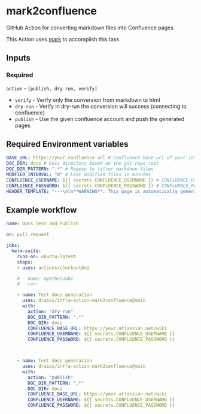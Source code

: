 # mark2confluence

GitHub Action for converting markdown files into Confluence pages

This Action uses [mark](https://github.com/kovetskiy/mark) to accomplish this task

## Inputs

### Required

`action` - `[publish, dry-run, verify]`

- `verify`  - Verify only the conversion from markdown to html
- `dry-run` - Verify in dry-run the conversion will success (connecting to confluence)
- `publish` - Use the given confluence account and push the generated pages

## Required Environment variables

```yaml
BASE_URL: https://your.confluence.url # Confluence base url of your instance
DOC_DIR: docs # Docs directory based on the git repo root
DOC_DIR_PATTERN: ".*" # Regexp to filter markdown files
MODFIED_INTERVAL: "0" # Last modified files in minutes
CONFLUENCE_USERNAME: ${{ secrets.CONFLUENCE_USERNAME }} # CONFLUENCE_USERNAME (Confluence username) must be set in GitHub Repo secrets
CONFLUENCE_PASSWORD: ${{ secrets.CONFLUENCE_PASSWORD }} # CONFLUENCE_PASSWORD (Confluence api key) must be set in GitHub Repo secrets
HEADER_TEMPLATE: "---\n\n**WARNING**: This page is automatically generated from [this source code]({{source_link}})\n\n---\n" # This is a jinja template used as header, source_link is automatically resolved as github source url of the current file
```

## Example workflow


```yaml
name: Docs Test and Publish

on: pull_request

jobs:
  helm-suite:
    runs-on: ubuntu-latest
    steps:
    - uses: actions/checkout@v2

    # - name: myOtherJob1
    #   run:

    - name: Test docs generation
      uses: draios/infra-action-mark2confluence@main
      with:
        action: "dry-run"
        DOC_DIR_PATTERN: ".*"
        DOC_DIR: docs
        CONFLUENCE_BASE_URL: https://your.atlassian.net/wiki
        CONFLUENCE_USERNAME: ${{ secrets.CONFLUENCE_USERNAME }}
        CONFLUENCE_PASSWORD: ${{ secrets.CONFLUENCE_PASSWORD }}



    - name: Test docs generation
      uses: draios/infra-action-mark2confluence@main
      with:
        action: "publish"
        DOC_DIR_PATTERN: ".*"
        DOC_DIR: docs
        CONFLUENCE_BASE_URL: https://your.atlassian.net/wiki
        CONFLUENCE_USERNAME: ${{ secrets.CONFLUENCE_USERNAME }}
        CONFLUENCE_PASSWORD: ${{ secrets.CONFLUENCE_PASSWORD }}


```
